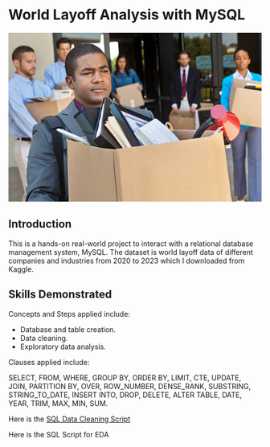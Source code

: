 # World Layoff Analysis with MySQL
![](layoff_image.jpg)

## Introduction
This is a hands-on real-world project to interact with a relational database management system, MySQL. The dataset is world layoff data of different companies and industries from 2020 to 2023 which I downloaded from Kaggle.

## Skills Demonstrated
Concepts and Steps applied include:
- Database and table creation.
- Data cleaning.
- Exploratory data analysis.

Clauses applied include:

SELECT, FROM, WHERE, GROUP BY, ORDER BY, LIMIT, CTE, UPDATE, JOIN, PARTITION BY, OVER, ROW_NUMBER, DENSE_RANK, SUBSTRING, STRING_TO_DATE, INSERT INTO, DROP, DELETE, ALTER TABLE, DATE, YEAR, TRIM, MAX, MIN, SUM.

Here is the [SQL Data Cleaning Script](https://github.com/Analyst-Maryrose/Data-Cleaning-and-Exploratory-Data-Analysis-with-MySQL/blob/main/sql_project.sql)

Here is the SQL Script for EDA
